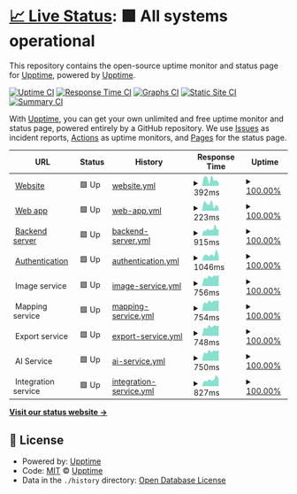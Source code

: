 # [📈 Live Status](https://upptime.github.io/upptime): <!--live status--> **🟩 All systems operational**

This repository contains the open-source uptime monitor and status page for [Upptime](https://upptime.js.org), powered by [Upptime](https://github.com/upptime/upptime).

[![Uptime CI](https://github.com/builtview/status-page/workflows/Uptime%20CI/badge.svg)](https://github.com/builtview/status-page/actions?query=workflow%3A%22Uptime+CI%22)
[![Response Time CI](https://github.com/builtview/status-page/workflows/Response%20Time%20CI/badge.svg)](https://github.com/builtview/status-page/actions?query=workflow%3A%22Response+Time+CI%22)
[![Graphs CI](https://github.com/builtview/status-page/workflows/Graphs%20CI/badge.svg)](https://github.com/builtview/status-page/actions?query=workflow%3A%22Graphs+CI%22)
[![Static Site CI](https://github.com/builtview/status-page/workflows/Static%20Site%20CI/badge.svg)](https://github.com/builtview/status-page/actions?query=workflow%3A%22Static+Site+CI%22)
[![Summary CI](https://github.com/builtview/status-page/workflows/Summary%20CI/badge.svg)](https://github.com/builtview/status-page/actions?query=workflow%3A%22Summary+CI%22)

With [Upptime](https://upptime.js.org), you can get your own unlimited and free uptime monitor and status page, powered entirely by a GitHub repository. We use [Issues](https://github.com/upptime/upptime/issues) as incident reports, [Actions](https://github.com/builtview/status-page/actions) as uptime monitors, and [Pages](https://upptime.github.io/upptime) for the status page.

<!--start: status pages-->
<!-- This summary is generated by Upptime (https://github.com/upptime/upptime) -->
<!-- Do not edit this manually, your changes will be overwritten -->
<!-- prettier-ignore -->
| URL | Status | History | Response Time | Uptime |
| --- | ------ | ------- | ------------- | ------ |
| <img alt="" src="https://icons.duckduckgo.com/ip3/builtview.com.ico" height="13"> [Website](https://builtview.com) | 🟩 Up | [website.yml](https://github.com/builtview/status-page/commits/HEAD/history/website.yml) | <details><summary><img alt="Response time graph" src="./graphs/website/response-time-week.png" height="20"> 392ms</summary><br><a href="https://builtview.github.io/status-page/history/website"><img alt="Response time 450" src="https://img.shields.io/endpoint?url=https%3A%2F%2Fraw.githubusercontent.com%2Fbuiltview%2Fstatus-page%2FHEAD%2Fapi%2Fwebsite%2Fresponse-time.json"></a><br><a href="https://builtview.github.io/status-page/history/website"><img alt="24-hour response time 178" src="https://img.shields.io/endpoint?url=https%3A%2F%2Fraw.githubusercontent.com%2Fbuiltview%2Fstatus-page%2FHEAD%2Fapi%2Fwebsite%2Fresponse-time-day.json"></a><br><a href="https://builtview.github.io/status-page/history/website"><img alt="7-day response time 392" src="https://img.shields.io/endpoint?url=https%3A%2F%2Fraw.githubusercontent.com%2Fbuiltview%2Fstatus-page%2FHEAD%2Fapi%2Fwebsite%2Fresponse-time-week.json"></a><br><a href="https://builtview.github.io/status-page/history/website"><img alt="30-day response time 450" src="https://img.shields.io/endpoint?url=https%3A%2F%2Fraw.githubusercontent.com%2Fbuiltview%2Fstatus-page%2FHEAD%2Fapi%2Fwebsite%2Fresponse-time-month.json"></a><br><a href="https://builtview.github.io/status-page/history/website"><img alt="1-year response time 450" src="https://img.shields.io/endpoint?url=https%3A%2F%2Fraw.githubusercontent.com%2Fbuiltview%2Fstatus-page%2FHEAD%2Fapi%2Fwebsite%2Fresponse-time-year.json"></a></details> | <details><summary><a href="https://builtview.github.io/status-page/history/website">100.00%</a></summary><a href="https://builtview.github.io/status-page/history/website"><img alt="All-time uptime 100.00%" src="https://img.shields.io/endpoint?url=https%3A%2F%2Fraw.githubusercontent.com%2Fbuiltview%2Fstatus-page%2FHEAD%2Fapi%2Fwebsite%2Fuptime.json"></a><br><a href="https://builtview.github.io/status-page/history/website"><img alt="24-hour uptime 100.00%" src="https://img.shields.io/endpoint?url=https%3A%2F%2Fraw.githubusercontent.com%2Fbuiltview%2Fstatus-page%2FHEAD%2Fapi%2Fwebsite%2Fuptime-day.json"></a><br><a href="https://builtview.github.io/status-page/history/website"><img alt="7-day uptime 100.00%" src="https://img.shields.io/endpoint?url=https%3A%2F%2Fraw.githubusercontent.com%2Fbuiltview%2Fstatus-page%2FHEAD%2Fapi%2Fwebsite%2Fuptime-week.json"></a><br><a href="https://builtview.github.io/status-page/history/website"><img alt="30-day uptime 100.00%" src="https://img.shields.io/endpoint?url=https%3A%2F%2Fraw.githubusercontent.com%2Fbuiltview%2Fstatus-page%2FHEAD%2Fapi%2Fwebsite%2Fuptime-month.json"></a><br><a href="https://builtview.github.io/status-page/history/website"><img alt="1-year uptime 100.00%" src="https://img.shields.io/endpoint?url=https%3A%2F%2Fraw.githubusercontent.com%2Fbuiltview%2Fstatus-page%2FHEAD%2Fapi%2Fwebsite%2Fuptime-year.json"></a></details>
| <img alt="" src="https://icons.duckduckgo.com/ip3/app.builtview.com.ico" height="13"> [Web app](https://app.builtview.com) | 🟩 Up | [web-app.yml](https://github.com/builtview/status-page/commits/HEAD/history/web-app.yml) | <details><summary><img alt="Response time graph" src="./graphs/web-app/response-time-week.png" height="20"> 223ms</summary><br><a href="https://builtview.github.io/status-page/history/web-app"><img alt="Response time 233" src="https://img.shields.io/endpoint?url=https%3A%2F%2Fraw.githubusercontent.com%2Fbuiltview%2Fstatus-page%2FHEAD%2Fapi%2Fweb-app%2Fresponse-time.json"></a><br><a href="https://builtview.github.io/status-page/history/web-app"><img alt="24-hour response time 96" src="https://img.shields.io/endpoint?url=https%3A%2F%2Fraw.githubusercontent.com%2Fbuiltview%2Fstatus-page%2FHEAD%2Fapi%2Fweb-app%2Fresponse-time-day.json"></a><br><a href="https://builtview.github.io/status-page/history/web-app"><img alt="7-day response time 223" src="https://img.shields.io/endpoint?url=https%3A%2F%2Fraw.githubusercontent.com%2Fbuiltview%2Fstatus-page%2FHEAD%2Fapi%2Fweb-app%2Fresponse-time-week.json"></a><br><a href="https://builtview.github.io/status-page/history/web-app"><img alt="30-day response time 233" src="https://img.shields.io/endpoint?url=https%3A%2F%2Fraw.githubusercontent.com%2Fbuiltview%2Fstatus-page%2FHEAD%2Fapi%2Fweb-app%2Fresponse-time-month.json"></a><br><a href="https://builtview.github.io/status-page/history/web-app"><img alt="1-year response time 233" src="https://img.shields.io/endpoint?url=https%3A%2F%2Fraw.githubusercontent.com%2Fbuiltview%2Fstatus-page%2FHEAD%2Fapi%2Fweb-app%2Fresponse-time-year.json"></a></details> | <details><summary><a href="https://builtview.github.io/status-page/history/web-app">100.00%</a></summary><a href="https://builtview.github.io/status-page/history/web-app"><img alt="All-time uptime 100.00%" src="https://img.shields.io/endpoint?url=https%3A%2F%2Fraw.githubusercontent.com%2Fbuiltview%2Fstatus-page%2FHEAD%2Fapi%2Fweb-app%2Fuptime.json"></a><br><a href="https://builtview.github.io/status-page/history/web-app"><img alt="24-hour uptime 100.00%" src="https://img.shields.io/endpoint?url=https%3A%2F%2Fraw.githubusercontent.com%2Fbuiltview%2Fstatus-page%2FHEAD%2Fapi%2Fweb-app%2Fuptime-day.json"></a><br><a href="https://builtview.github.io/status-page/history/web-app"><img alt="7-day uptime 100.00%" src="https://img.shields.io/endpoint?url=https%3A%2F%2Fraw.githubusercontent.com%2Fbuiltview%2Fstatus-page%2FHEAD%2Fapi%2Fweb-app%2Fuptime-week.json"></a><br><a href="https://builtview.github.io/status-page/history/web-app"><img alt="30-day uptime 100.00%" src="https://img.shields.io/endpoint?url=https%3A%2F%2Fraw.githubusercontent.com%2Fbuiltview%2Fstatus-page%2FHEAD%2Fapi%2Fweb-app%2Fuptime-month.json"></a><br><a href="https://builtview.github.io/status-page/history/web-app"><img alt="1-year uptime 100.00%" src="https://img.shields.io/endpoint?url=https%3A%2F%2Fraw.githubusercontent.com%2Fbuiltview%2Fstatus-page%2FHEAD%2Fapi%2Fweb-app%2Fuptime-year.json"></a></details>
| <img alt="" src="https://icons.duckduckgo.com/ip3/api.builtview.com.ico" height="13"> [Backend server](https://api.builtview.com/api/ping) | 🟩 Up | [backend-server.yml](https://github.com/builtview/status-page/commits/HEAD/history/backend-server.yml) | <details><summary><img alt="Response time graph" src="./graphs/backend-server/response-time-week.png" height="20"> 915ms</summary><br><a href="https://builtview.github.io/status-page/history/backend-server"><img alt="Response time 912" src="https://img.shields.io/endpoint?url=https%3A%2F%2Fraw.githubusercontent.com%2Fbuiltview%2Fstatus-page%2FHEAD%2Fapi%2Fbackend-server%2Fresponse-time.json"></a><br><a href="https://builtview.github.io/status-page/history/backend-server"><img alt="24-hour response time 1133" src="https://img.shields.io/endpoint?url=https%3A%2F%2Fraw.githubusercontent.com%2Fbuiltview%2Fstatus-page%2FHEAD%2Fapi%2Fbackend-server%2Fresponse-time-day.json"></a><br><a href="https://builtview.github.io/status-page/history/backend-server"><img alt="7-day response time 915" src="https://img.shields.io/endpoint?url=https%3A%2F%2Fraw.githubusercontent.com%2Fbuiltview%2Fstatus-page%2FHEAD%2Fapi%2Fbackend-server%2Fresponse-time-week.json"></a><br><a href="https://builtview.github.io/status-page/history/backend-server"><img alt="30-day response time 912" src="https://img.shields.io/endpoint?url=https%3A%2F%2Fraw.githubusercontent.com%2Fbuiltview%2Fstatus-page%2FHEAD%2Fapi%2Fbackend-server%2Fresponse-time-month.json"></a><br><a href="https://builtview.github.io/status-page/history/backend-server"><img alt="1-year response time 912" src="https://img.shields.io/endpoint?url=https%3A%2F%2Fraw.githubusercontent.com%2Fbuiltview%2Fstatus-page%2FHEAD%2Fapi%2Fbackend-server%2Fresponse-time-year.json"></a></details> | <details><summary><a href="https://builtview.github.io/status-page/history/backend-server">100.00%</a></summary><a href="https://builtview.github.io/status-page/history/backend-server"><img alt="All-time uptime 99.88%" src="https://img.shields.io/endpoint?url=https%3A%2F%2Fraw.githubusercontent.com%2Fbuiltview%2Fstatus-page%2FHEAD%2Fapi%2Fbackend-server%2Fuptime.json"></a><br><a href="https://builtview.github.io/status-page/history/backend-server"><img alt="24-hour uptime 100.00%" src="https://img.shields.io/endpoint?url=https%3A%2F%2Fraw.githubusercontent.com%2Fbuiltview%2Fstatus-page%2FHEAD%2Fapi%2Fbackend-server%2Fuptime-day.json"></a><br><a href="https://builtview.github.io/status-page/history/backend-server"><img alt="7-day uptime 100.00%" src="https://img.shields.io/endpoint?url=https%3A%2F%2Fraw.githubusercontent.com%2Fbuiltview%2Fstatus-page%2FHEAD%2Fapi%2Fbackend-server%2Fuptime-week.json"></a><br><a href="https://builtview.github.io/status-page/history/backend-server"><img alt="30-day uptime 99.88%" src="https://img.shields.io/endpoint?url=https%3A%2F%2Fraw.githubusercontent.com%2Fbuiltview%2Fstatus-page%2FHEAD%2Fapi%2Fbackend-server%2Fuptime-month.json"></a><br><a href="https://builtview.github.io/status-page/history/backend-server"><img alt="1-year uptime 99.88%" src="https://img.shields.io/endpoint?url=https%3A%2F%2Fraw.githubusercontent.com%2Fbuiltview%2Fstatus-page%2FHEAD%2Fapi%2Fbackend-server%2Fuptime-year.json"></a></details>
| <img alt="" src="https://icons.duckduckgo.com/ip3/builtview.b2clogin.com.ico" height="13"> [Authentication](https://builtview.b2clogin.com/builtview.onmicrosoft.com/v2.0/.well-known/openid-configuration?p=B2C_1A_SIGNUP_SIGNIN) | 🟩 Up | [authentication.yml](https://github.com/builtview/status-page/commits/HEAD/history/authentication.yml) | <details><summary><img alt="Response time graph" src="./graphs/authentication/response-time-week.png" height="20"> 1046ms</summary><br><a href="https://builtview.github.io/status-page/history/authentication"><img alt="Response time 1014" src="https://img.shields.io/endpoint?url=https%3A%2F%2Fraw.githubusercontent.com%2Fbuiltview%2Fstatus-page%2FHEAD%2Fapi%2Fauthentication%2Fresponse-time.json"></a><br><a href="https://builtview.github.io/status-page/history/authentication"><img alt="24-hour response time 821" src="https://img.shields.io/endpoint?url=https%3A%2F%2Fraw.githubusercontent.com%2Fbuiltview%2Fstatus-page%2FHEAD%2Fapi%2Fauthentication%2Fresponse-time-day.json"></a><br><a href="https://builtview.github.io/status-page/history/authentication"><img alt="7-day response time 1046" src="https://img.shields.io/endpoint?url=https%3A%2F%2Fraw.githubusercontent.com%2Fbuiltview%2Fstatus-page%2FHEAD%2Fapi%2Fauthentication%2Fresponse-time-week.json"></a><br><a href="https://builtview.github.io/status-page/history/authentication"><img alt="30-day response time 1014" src="https://img.shields.io/endpoint?url=https%3A%2F%2Fraw.githubusercontent.com%2Fbuiltview%2Fstatus-page%2FHEAD%2Fapi%2Fauthentication%2Fresponse-time-month.json"></a><br><a href="https://builtview.github.io/status-page/history/authentication"><img alt="1-year response time 1014" src="https://img.shields.io/endpoint?url=https%3A%2F%2Fraw.githubusercontent.com%2Fbuiltview%2Fstatus-page%2FHEAD%2Fapi%2Fauthentication%2Fresponse-time-year.json"></a></details> | <details><summary><a href="https://builtview.github.io/status-page/history/authentication">100.00%</a></summary><a href="https://builtview.github.io/status-page/history/authentication"><img alt="All-time uptime 100.00%" src="https://img.shields.io/endpoint?url=https%3A%2F%2Fraw.githubusercontent.com%2Fbuiltview%2Fstatus-page%2FHEAD%2Fapi%2Fauthentication%2Fuptime.json"></a><br><a href="https://builtview.github.io/status-page/history/authentication"><img alt="24-hour uptime 100.00%" src="https://img.shields.io/endpoint?url=https%3A%2F%2Fraw.githubusercontent.com%2Fbuiltview%2Fstatus-page%2FHEAD%2Fapi%2Fauthentication%2Fuptime-day.json"></a><br><a href="https://builtview.github.io/status-page/history/authentication"><img alt="7-day uptime 100.00%" src="https://img.shields.io/endpoint?url=https%3A%2F%2Fraw.githubusercontent.com%2Fbuiltview%2Fstatus-page%2FHEAD%2Fapi%2Fauthentication%2Fuptime-week.json"></a><br><a href="https://builtview.github.io/status-page/history/authentication"><img alt="30-day uptime 100.00%" src="https://img.shields.io/endpoint?url=https%3A%2F%2Fraw.githubusercontent.com%2Fbuiltview%2Fstatus-page%2FHEAD%2Fapi%2Fauthentication%2Fuptime-month.json"></a><br><a href="https://builtview.github.io/status-page/history/authentication"><img alt="1-year uptime 100.00%" src="https://img.shields.io/endpoint?url=https%3A%2F%2Fraw.githubusercontent.com%2Fbuiltview%2Fstatus-page%2FHEAD%2Fapi%2Fauthentication%2Fuptime-year.json"></a></details>
| <img alt="" src="https://icons.duckduckgo.com/ip3/null.ico" height="13"> Image service | 🟩 Up | [image-service.yml](https://github.com/builtview/status-page/commits/HEAD/history/image-service.yml) | <details><summary><img alt="Response time graph" src="./graphs/image-service/response-time-week.png" height="20"> 756ms</summary><br><a href="https://builtview.github.io/status-page/history/image-service"><img alt="Response time 754" src="https://img.shields.io/endpoint?url=https%3A%2F%2Fraw.githubusercontent.com%2Fbuiltview%2Fstatus-page%2FHEAD%2Fapi%2Fimage-service%2Fresponse-time.json"></a><br><a href="https://builtview.github.io/status-page/history/image-service"><img alt="24-hour response time 860" src="https://img.shields.io/endpoint?url=https%3A%2F%2Fraw.githubusercontent.com%2Fbuiltview%2Fstatus-page%2FHEAD%2Fapi%2Fimage-service%2Fresponse-time-day.json"></a><br><a href="https://builtview.github.io/status-page/history/image-service"><img alt="7-day response time 756" src="https://img.shields.io/endpoint?url=https%3A%2F%2Fraw.githubusercontent.com%2Fbuiltview%2Fstatus-page%2FHEAD%2Fapi%2Fimage-service%2Fresponse-time-week.json"></a><br><a href="https://builtview.github.io/status-page/history/image-service"><img alt="30-day response time 754" src="https://img.shields.io/endpoint?url=https%3A%2F%2Fraw.githubusercontent.com%2Fbuiltview%2Fstatus-page%2FHEAD%2Fapi%2Fimage-service%2Fresponse-time-month.json"></a><br><a href="https://builtview.github.io/status-page/history/image-service"><img alt="1-year response time 754" src="https://img.shields.io/endpoint?url=https%3A%2F%2Fraw.githubusercontent.com%2Fbuiltview%2Fstatus-page%2FHEAD%2Fapi%2Fimage-service%2Fresponse-time-year.json"></a></details> | <details><summary><a href="https://builtview.github.io/status-page/history/image-service">100.00%</a></summary><a href="https://builtview.github.io/status-page/history/image-service"><img alt="All-time uptime 100.00%" src="https://img.shields.io/endpoint?url=https%3A%2F%2Fraw.githubusercontent.com%2Fbuiltview%2Fstatus-page%2FHEAD%2Fapi%2Fimage-service%2Fuptime.json"></a><br><a href="https://builtview.github.io/status-page/history/image-service"><img alt="24-hour uptime 100.00%" src="https://img.shields.io/endpoint?url=https%3A%2F%2Fraw.githubusercontent.com%2Fbuiltview%2Fstatus-page%2FHEAD%2Fapi%2Fimage-service%2Fuptime-day.json"></a><br><a href="https://builtview.github.io/status-page/history/image-service"><img alt="7-day uptime 100.00%" src="https://img.shields.io/endpoint?url=https%3A%2F%2Fraw.githubusercontent.com%2Fbuiltview%2Fstatus-page%2FHEAD%2Fapi%2Fimage-service%2Fuptime-week.json"></a><br><a href="https://builtview.github.io/status-page/history/image-service"><img alt="30-day uptime 100.00%" src="https://img.shields.io/endpoint?url=https%3A%2F%2Fraw.githubusercontent.com%2Fbuiltview%2Fstatus-page%2FHEAD%2Fapi%2Fimage-service%2Fuptime-month.json"></a><br><a href="https://builtview.github.io/status-page/history/image-service"><img alt="1-year uptime 100.00%" src="https://img.shields.io/endpoint?url=https%3A%2F%2Fraw.githubusercontent.com%2Fbuiltview%2Fstatus-page%2FHEAD%2Fapi%2Fimage-service%2Fuptime-year.json"></a></details>
| <img alt="" src="https://icons.duckduckgo.com/ip3/null.ico" height="13"> Mapping service | 🟩 Up | [mapping-service.yml](https://github.com/builtview/status-page/commits/HEAD/history/mapping-service.yml) | <details><summary><img alt="Response time graph" src="./graphs/mapping-service/response-time-week.png" height="20"> 754ms</summary><br><a href="https://builtview.github.io/status-page/history/mapping-service"><img alt="Response time 753" src="https://img.shields.io/endpoint?url=https%3A%2F%2Fraw.githubusercontent.com%2Fbuiltview%2Fstatus-page%2FHEAD%2Fapi%2Fmapping-service%2Fresponse-time.json"></a><br><a href="https://builtview.github.io/status-page/history/mapping-service"><img alt="24-hour response time 843" src="https://img.shields.io/endpoint?url=https%3A%2F%2Fraw.githubusercontent.com%2Fbuiltview%2Fstatus-page%2FHEAD%2Fapi%2Fmapping-service%2Fresponse-time-day.json"></a><br><a href="https://builtview.github.io/status-page/history/mapping-service"><img alt="7-day response time 754" src="https://img.shields.io/endpoint?url=https%3A%2F%2Fraw.githubusercontent.com%2Fbuiltview%2Fstatus-page%2FHEAD%2Fapi%2Fmapping-service%2Fresponse-time-week.json"></a><br><a href="https://builtview.github.io/status-page/history/mapping-service"><img alt="30-day response time 753" src="https://img.shields.io/endpoint?url=https%3A%2F%2Fraw.githubusercontent.com%2Fbuiltview%2Fstatus-page%2FHEAD%2Fapi%2Fmapping-service%2Fresponse-time-month.json"></a><br><a href="https://builtview.github.io/status-page/history/mapping-service"><img alt="1-year response time 753" src="https://img.shields.io/endpoint?url=https%3A%2F%2Fraw.githubusercontent.com%2Fbuiltview%2Fstatus-page%2FHEAD%2Fapi%2Fmapping-service%2Fresponse-time-year.json"></a></details> | <details><summary><a href="https://builtview.github.io/status-page/history/mapping-service">100.00%</a></summary><a href="https://builtview.github.io/status-page/history/mapping-service"><img alt="All-time uptime 100.00%" src="https://img.shields.io/endpoint?url=https%3A%2F%2Fraw.githubusercontent.com%2Fbuiltview%2Fstatus-page%2FHEAD%2Fapi%2Fmapping-service%2Fuptime.json"></a><br><a href="https://builtview.github.io/status-page/history/mapping-service"><img alt="24-hour uptime 100.00%" src="https://img.shields.io/endpoint?url=https%3A%2F%2Fraw.githubusercontent.com%2Fbuiltview%2Fstatus-page%2FHEAD%2Fapi%2Fmapping-service%2Fuptime-day.json"></a><br><a href="https://builtview.github.io/status-page/history/mapping-service"><img alt="7-day uptime 100.00%" src="https://img.shields.io/endpoint?url=https%3A%2F%2Fraw.githubusercontent.com%2Fbuiltview%2Fstatus-page%2FHEAD%2Fapi%2Fmapping-service%2Fuptime-week.json"></a><br><a href="https://builtview.github.io/status-page/history/mapping-service"><img alt="30-day uptime 100.00%" src="https://img.shields.io/endpoint?url=https%3A%2F%2Fraw.githubusercontent.com%2Fbuiltview%2Fstatus-page%2FHEAD%2Fapi%2Fmapping-service%2Fuptime-month.json"></a><br><a href="https://builtview.github.io/status-page/history/mapping-service"><img alt="1-year uptime 100.00%" src="https://img.shields.io/endpoint?url=https%3A%2F%2Fraw.githubusercontent.com%2Fbuiltview%2Fstatus-page%2FHEAD%2Fapi%2Fmapping-service%2Fuptime-year.json"></a></details>
| <img alt="" src="https://icons.duckduckgo.com/ip3/null.ico" height="13"> Export service | 🟩 Up | [export-service.yml](https://github.com/builtview/status-page/commits/HEAD/history/export-service.yml) | <details><summary><img alt="Response time graph" src="./graphs/export-service/response-time-week.png" height="20"> 748ms</summary><br><a href="https://builtview.github.io/status-page/history/export-service"><img alt="Response time 752" src="https://img.shields.io/endpoint?url=https%3A%2F%2Fraw.githubusercontent.com%2Fbuiltview%2Fstatus-page%2FHEAD%2Fapi%2Fexport-service%2Fresponse-time.json"></a><br><a href="https://builtview.github.io/status-page/history/export-service"><img alt="24-hour response time 854" src="https://img.shields.io/endpoint?url=https%3A%2F%2Fraw.githubusercontent.com%2Fbuiltview%2Fstatus-page%2FHEAD%2Fapi%2Fexport-service%2Fresponse-time-day.json"></a><br><a href="https://builtview.github.io/status-page/history/export-service"><img alt="7-day response time 748" src="https://img.shields.io/endpoint?url=https%3A%2F%2Fraw.githubusercontent.com%2Fbuiltview%2Fstatus-page%2FHEAD%2Fapi%2Fexport-service%2Fresponse-time-week.json"></a><br><a href="https://builtview.github.io/status-page/history/export-service"><img alt="30-day response time 752" src="https://img.shields.io/endpoint?url=https%3A%2F%2Fraw.githubusercontent.com%2Fbuiltview%2Fstatus-page%2FHEAD%2Fapi%2Fexport-service%2Fresponse-time-month.json"></a><br><a href="https://builtview.github.io/status-page/history/export-service"><img alt="1-year response time 752" src="https://img.shields.io/endpoint?url=https%3A%2F%2Fraw.githubusercontent.com%2Fbuiltview%2Fstatus-page%2FHEAD%2Fapi%2Fexport-service%2Fresponse-time-year.json"></a></details> | <details><summary><a href="https://builtview.github.io/status-page/history/export-service">100.00%</a></summary><a href="https://builtview.github.io/status-page/history/export-service"><img alt="All-time uptime 100.00%" src="https://img.shields.io/endpoint?url=https%3A%2F%2Fraw.githubusercontent.com%2Fbuiltview%2Fstatus-page%2FHEAD%2Fapi%2Fexport-service%2Fuptime.json"></a><br><a href="https://builtview.github.io/status-page/history/export-service"><img alt="24-hour uptime 100.00%" src="https://img.shields.io/endpoint?url=https%3A%2F%2Fraw.githubusercontent.com%2Fbuiltview%2Fstatus-page%2FHEAD%2Fapi%2Fexport-service%2Fuptime-day.json"></a><br><a href="https://builtview.github.io/status-page/history/export-service"><img alt="7-day uptime 100.00%" src="https://img.shields.io/endpoint?url=https%3A%2F%2Fraw.githubusercontent.com%2Fbuiltview%2Fstatus-page%2FHEAD%2Fapi%2Fexport-service%2Fuptime-week.json"></a><br><a href="https://builtview.github.io/status-page/history/export-service"><img alt="30-day uptime 100.00%" src="https://img.shields.io/endpoint?url=https%3A%2F%2Fraw.githubusercontent.com%2Fbuiltview%2Fstatus-page%2FHEAD%2Fapi%2Fexport-service%2Fuptime-month.json"></a><br><a href="https://builtview.github.io/status-page/history/export-service"><img alt="1-year uptime 100.00%" src="https://img.shields.io/endpoint?url=https%3A%2F%2Fraw.githubusercontent.com%2Fbuiltview%2Fstatus-page%2FHEAD%2Fapi%2Fexport-service%2Fuptime-year.json"></a></details>
| <img alt="" src="https://icons.duckduckgo.com/ip3/null.ico" height="13"> AI Service | 🟩 Up | [ai-service.yml](https://github.com/builtview/status-page/commits/HEAD/history/ai-service.yml) | <details><summary><img alt="Response time graph" src="./graphs/ai-service/response-time-week.png" height="20"> 750ms</summary><br><a href="https://builtview.github.io/status-page/history/ai-service"><img alt="Response time 787" src="https://img.shields.io/endpoint?url=https%3A%2F%2Fraw.githubusercontent.com%2Fbuiltview%2Fstatus-page%2FHEAD%2Fapi%2Fai-service%2Fresponse-time.json"></a><br><a href="https://builtview.github.io/status-page/history/ai-service"><img alt="24-hour response time 852" src="https://img.shields.io/endpoint?url=https%3A%2F%2Fraw.githubusercontent.com%2Fbuiltview%2Fstatus-page%2FHEAD%2Fapi%2Fai-service%2Fresponse-time-day.json"></a><br><a href="https://builtview.github.io/status-page/history/ai-service"><img alt="7-day response time 750" src="https://img.shields.io/endpoint?url=https%3A%2F%2Fraw.githubusercontent.com%2Fbuiltview%2Fstatus-page%2FHEAD%2Fapi%2Fai-service%2Fresponse-time-week.json"></a><br><a href="https://builtview.github.io/status-page/history/ai-service"><img alt="30-day response time 787" src="https://img.shields.io/endpoint?url=https%3A%2F%2Fraw.githubusercontent.com%2Fbuiltview%2Fstatus-page%2FHEAD%2Fapi%2Fai-service%2Fresponse-time-month.json"></a><br><a href="https://builtview.github.io/status-page/history/ai-service"><img alt="1-year response time 787" src="https://img.shields.io/endpoint?url=https%3A%2F%2Fraw.githubusercontent.com%2Fbuiltview%2Fstatus-page%2FHEAD%2Fapi%2Fai-service%2Fresponse-time-year.json"></a></details> | <details><summary><a href="https://builtview.github.io/status-page/history/ai-service">100.00%</a></summary><a href="https://builtview.github.io/status-page/history/ai-service"><img alt="All-time uptime 100.00%" src="https://img.shields.io/endpoint?url=https%3A%2F%2Fraw.githubusercontent.com%2Fbuiltview%2Fstatus-page%2FHEAD%2Fapi%2Fai-service%2Fuptime.json"></a><br><a href="https://builtview.github.io/status-page/history/ai-service"><img alt="24-hour uptime 100.00%" src="https://img.shields.io/endpoint?url=https%3A%2F%2Fraw.githubusercontent.com%2Fbuiltview%2Fstatus-page%2FHEAD%2Fapi%2Fai-service%2Fuptime-day.json"></a><br><a href="https://builtview.github.io/status-page/history/ai-service"><img alt="7-day uptime 100.00%" src="https://img.shields.io/endpoint?url=https%3A%2F%2Fraw.githubusercontent.com%2Fbuiltview%2Fstatus-page%2FHEAD%2Fapi%2Fai-service%2Fuptime-week.json"></a><br><a href="https://builtview.github.io/status-page/history/ai-service"><img alt="30-day uptime 100.00%" src="https://img.shields.io/endpoint?url=https%3A%2F%2Fraw.githubusercontent.com%2Fbuiltview%2Fstatus-page%2FHEAD%2Fapi%2Fai-service%2Fuptime-month.json"></a><br><a href="https://builtview.github.io/status-page/history/ai-service"><img alt="1-year uptime 100.00%" src="https://img.shields.io/endpoint?url=https%3A%2F%2Fraw.githubusercontent.com%2Fbuiltview%2Fstatus-page%2FHEAD%2Fapi%2Fai-service%2Fuptime-year.json"></a></details>
| <img alt="" src="https://icons.duckduckgo.com/ip3/null.ico" height="13"> Integration service | 🟩 Up | [integration-service.yml](https://github.com/builtview/status-page/commits/HEAD/history/integration-service.yml) | <details><summary><img alt="Response time graph" src="./graphs/integration-service/response-time-week.png" height="20"> 827ms</summary><br><a href="https://builtview.github.io/status-page/history/integration-service"><img alt="Response time 776" src="https://img.shields.io/endpoint?url=https%3A%2F%2Fraw.githubusercontent.com%2Fbuiltview%2Fstatus-page%2FHEAD%2Fapi%2Fintegration-service%2Fresponse-time.json"></a><br><a href="https://builtview.github.io/status-page/history/integration-service"><img alt="24-hour response time 841" src="https://img.shields.io/endpoint?url=https%3A%2F%2Fraw.githubusercontent.com%2Fbuiltview%2Fstatus-page%2FHEAD%2Fapi%2Fintegration-service%2Fresponse-time-day.json"></a><br><a href="https://builtview.github.io/status-page/history/integration-service"><img alt="7-day response time 827" src="https://img.shields.io/endpoint?url=https%3A%2F%2Fraw.githubusercontent.com%2Fbuiltview%2Fstatus-page%2FHEAD%2Fapi%2Fintegration-service%2Fresponse-time-week.json"></a><br><a href="https://builtview.github.io/status-page/history/integration-service"><img alt="30-day response time 776" src="https://img.shields.io/endpoint?url=https%3A%2F%2Fraw.githubusercontent.com%2Fbuiltview%2Fstatus-page%2FHEAD%2Fapi%2Fintegration-service%2Fresponse-time-month.json"></a><br><a href="https://builtview.github.io/status-page/history/integration-service"><img alt="1-year response time 776" src="https://img.shields.io/endpoint?url=https%3A%2F%2Fraw.githubusercontent.com%2Fbuiltview%2Fstatus-page%2FHEAD%2Fapi%2Fintegration-service%2Fresponse-time-year.json"></a></details> | <details><summary><a href="https://builtview.github.io/status-page/history/integration-service">100.00%</a></summary><a href="https://builtview.github.io/status-page/history/integration-service"><img alt="All-time uptime 100.00%" src="https://img.shields.io/endpoint?url=https%3A%2F%2Fraw.githubusercontent.com%2Fbuiltview%2Fstatus-page%2FHEAD%2Fapi%2Fintegration-service%2Fuptime.json"></a><br><a href="https://builtview.github.io/status-page/history/integration-service"><img alt="24-hour uptime 100.00%" src="https://img.shields.io/endpoint?url=https%3A%2F%2Fraw.githubusercontent.com%2Fbuiltview%2Fstatus-page%2FHEAD%2Fapi%2Fintegration-service%2Fuptime-day.json"></a><br><a href="https://builtview.github.io/status-page/history/integration-service"><img alt="7-day uptime 100.00%" src="https://img.shields.io/endpoint?url=https%3A%2F%2Fraw.githubusercontent.com%2Fbuiltview%2Fstatus-page%2FHEAD%2Fapi%2Fintegration-service%2Fuptime-week.json"></a><br><a href="https://builtview.github.io/status-page/history/integration-service"><img alt="30-day uptime 100.00%" src="https://img.shields.io/endpoint?url=https%3A%2F%2Fraw.githubusercontent.com%2Fbuiltview%2Fstatus-page%2FHEAD%2Fapi%2Fintegration-service%2Fuptime-month.json"></a><br><a href="https://builtview.github.io/status-page/history/integration-service"><img alt="1-year uptime 100.00%" src="https://img.shields.io/endpoint?url=https%3A%2F%2Fraw.githubusercontent.com%2Fbuiltview%2Fstatus-page%2FHEAD%2Fapi%2Fintegration-service%2Fuptime-year.json"></a></details>

<!--end: status pages-->

[**Visit our status website →**](https://upptime.github.io/upptime)

## 📄 License

- Powered by: [Upptime](https://github.com/upptime/upptime)
- Code: [MIT](./LICENSE) © [Upptime](https://upptime.js.org)
- Data in the `./history` directory: [Open Database License](https://opendatacommons.org/licenses/odbl/1-0/)
